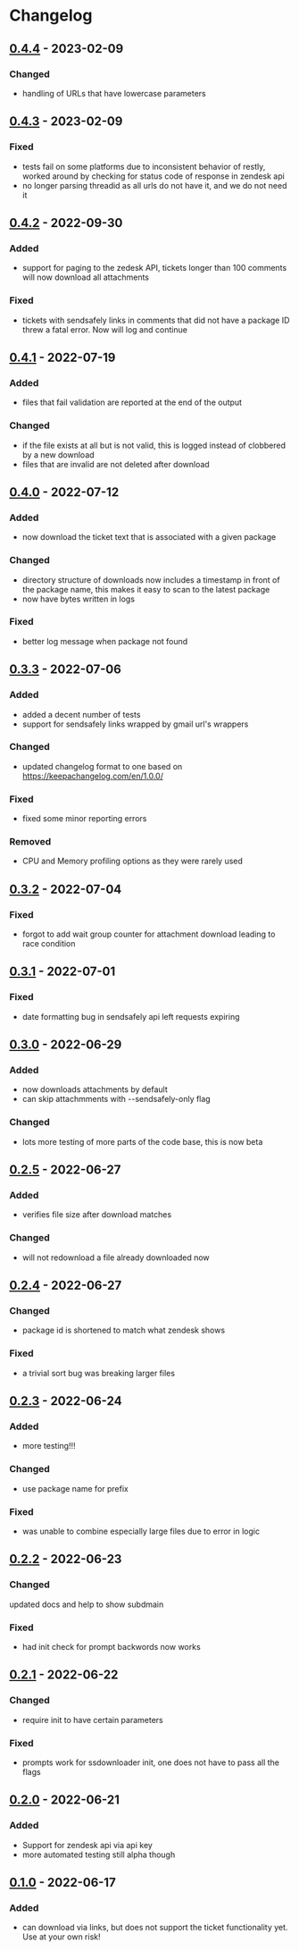 # Changelog

## [0.4.4] - 2023-02-09
### Changed
- handling of URLs that have lowercase parameters

## [0.4.3] - 2023-02-09
### Fixed
- tests fail on some platforms due to inconsistent behavior of restly, worked around by checking for status code of response in zendesk api
- no longer parsing threadid as all urls do not have it, and we do not need it

## [0.4.2] - 2022-09-30
### Added
- support for paging to the zedesk API, tickets longer than 100 comments will now download all attachments
### Fixed
- tickets with sendsafely links in comments that did not have a package ID threw a fatal error. Now will log and continue

## [0.4.1] - 2022-07-19
### Added
- files that fail validation are reported at the end of the output
### Changed
- if the file exists at all but is not valid, this is logged instead of clobbered by a new download
- files that are invalid are not deleted after download

## [0.4.0] - 2022-07-12
### Added
- now download the ticket text that is associated with a given package
### Changed
- directory structure of downloads now includes a timestamp in front of the package name, this makes it easy to scan to the latest package
- now have bytes written in logs
### Fixed
- better log message when package not found

## [0.3.3] - 2022-07-06
### Added
- added a decent number of tests
- support for sendsafely links wrapped by gmail url's wrappers
### Changed
- updated changelog format to one based on https://keepachangelog.com/en/1.0.0/
### Fixed
- fixed some minor reporting errors
### Removed
- CPU and Memory profiling options as they were rarely used

## [0.3.2] - 2022-07-04
### Fixed
- forgot to add wait group counter for attachment download leading to race condition

## [0.3.1] - 2022-07-01
### Fixed
- date formatting bug in sendsafely api left requests expiring

## [0.3.0] - 2022-06-29
### Added
- now downloads attachments by default
- can skip attachmments with --sendsafely-only flag
### Changed
- lots more testing of more parts of the code base, this is now beta

## [0.2.5] - 2022-06-27
### Added
- verifies file size after download matches
### Changed
- will not redownload a file already downloaded now

## [0.2.4] - 2022-06-27
### Changed
- package id is shortened to match what zendesk shows
### Fixed
- a trivial sort bug was breaking larger files

## [0.2.3] - 2022-06-24
### Added
- more testing!!!
### Changed
- use package name for prefix
### Fixed
- was unable to combine especially large files due to error in logic

## [0.2.2] - 2022-06-23
### Changed
 updated docs and help to show subdmain
### Fixed
- had init check for prompt backwords now works

## [0.2.1] - 2022-06-22
### Changed
- require init to have certain parameters
### Fixed
- prompts work for ssdownloader init, one does not have to pass all the flags

## [0.2.0] - 2022-06-21
### Added
- Support for zendesk api via api key
- more automated testing still alpha though

## [0.1.0] - 2022-06-17
### Added
- can download via links, but does not support the ticket functionality yet. Use at your own risk!

[0.4.4]: https://github.com/rsvihladremio/ssdownloader/compare/v0.4.3...v0.4.4
[0.4.3]: https://github.com/rsvihladremio/ssdownloader/compare/v0.4.2...v0.4.3
[0.4.2]: https://github.com/rsvihladremio/ssdownloader/compare/v0.4.1...v0.4.2
[0.4.1]: https://github.com/rsvihladremio/ssdownloader/compare/v0.4.0...v0.4.1
[0.4.0]: https://github.com/rsvihladremio/ssdownloader/compare/v0.3.3...v0.4.0
[0.3.3]: https://github.com/rsvihladremio/ssdownloader/compare/v0.3.2...v0.3.3
[0.3.2]: https://github.com/rsvihladremio/ssdownloader/compare/v0.3.1...v0.3.2
[0.3.1]: https://github.com/rsvihladremio/ssdownloader/compare/v0.3.0...v0.3.1
[0.3.0]: https://github.com/rsvihladremio/ssdownloader/compare/v0.2.5...v0.3.0
[0.2.5]: https://github.com/rsvihladremio/ssdownloader/compare/v0.2.4...v0.2.5
[0.2.4]: https://github.com/rsvihladremio/ssdownloader/compare/v0.2.3...v0.2.4
[0.2.3]: https://github.com/rsvihladremio/ssdownloader/compare/v0.2.2...v0.2.3
[0.2.2]: https://github.com/rsvihladremio/ssdownloader/compare/v0.2.1...v0.2.2
[0.2.1]: https://github.com/rsvihladremio/ssdownloader/compare/v0.2.0...v0.2.1
[0.2.0]: https://github.com/rsvihladremio/ssdownloader/compare/v0.1.0...v0.2.0
[0.1.0]: https://github.com/rsvihladremio/ssdownloader/releases/tag/v0.1.0

